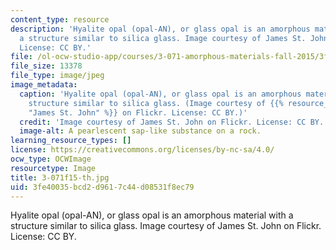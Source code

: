 ```yaml
---
content_type: resource
description: 'Hyalite opal (opal-AN), or glass opal is an amorphous material with
  a structure similar to silica glass. Image courtesy of James St. John on Flickr.
  License: CC BY.'
file: /ol-ocw-studio-app/courses/3-071-amorphous-materials-fall-2015/3fe40035bcd2d9617c44d08531f8ec79_3-071f15-th.jpg
file_size: 13378
file_type: image/jpeg
image_metadata:
  caption: 'Hyalite opal (opal-AN), or glass opal is an amorphous material with a
    structure similar to silica glass. (Image courtesy of {{% resource_link "e3150b63-811d-412e-9f38-7ee112cbbce5"
    "James St. John" %}} on Flickr. License: CC BY.)'
  credit: 'Image courtesy of James St. John on Flickr. License: CC BY.'
  image-alt: A pearlescent sap-like substance on a rock.
learning_resource_types: []
license: https://creativecommons.org/licenses/by-nc-sa/4.0/
ocw_type: OCWImage
resourcetype: Image
title: 3-071f15-th.jpg
uid: 3fe40035-bcd2-d961-7c44-d08531f8ec79
---
```

Hyalite opal (opal-AN), or glass opal is an amorphous material with a structure similar to silica glass. Image courtesy of James St. John on Flickr. License: CC BY.